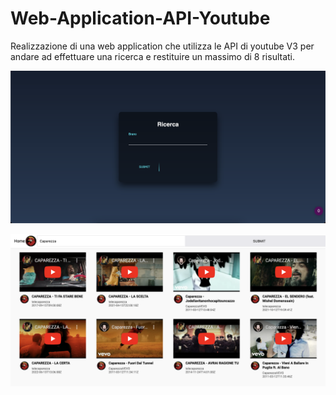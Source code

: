 # Web-Application-API-Youtube

Realizzazione di una web application che utilizza le API di youtube V3 per andare ad effettuare una ricerca e restituire un massimo di 8 risultati.


![Home](https://github.com/ErBrontese/Image/blob/main/Pronte/Schermata%202023-05-08%20alle%203.39.27%20PM.png?raw=true)

![Ricerca](https://github.com/ErBrontese/Image/blob/main/Pronte/Schermata%202023-05-08%20alle%203.45.05%20PM.png?raw=true)
